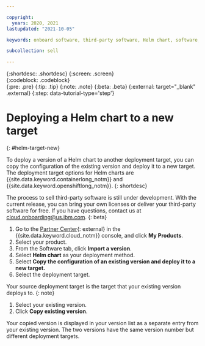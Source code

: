 ```yaml
---

copyright:
  years: 2020, 2021
lastupdated: "2021-10-05"

keywords: onboard software, third-party software, Helm chart, software, partner, sellers, deploy, partner center, target, deployment target

subcollection: sell

---
```


{:shortdesc: .shortdesc}
{:screen: .screen}  
{:codeblock: .codeblock}  
{:pre: .pre}
{:tip: .tip}
{:note: .note}
{:beta: .beta}
{:external: target="_blank" .external}
{:step: data-tutorial-type='step'} 


# Deploying a Helm chart to a new target
{: #helm-target-new}

To deploy a version of a Helm chart to another deployment target, you can copy the configuration of the existing version and deploy it to a new target. The deployment target options for Helm charts are {{site.data.keyword.containerlong_notm}} and {{site.data.keyword.openshiftlong_notm}}.
{: shortdesc}

The process to sell third-party software is still under development. With the current release, you can bring your own licenses or deliver your third-party software for free. If you have questions, contact us at cloud.onboarding@us.ibm.com.
{: beta}

1. Go to the [Partner Center](https://cloud.ibm.com/partner-center/sell){: external} in the {{site.data.keyword.cloud_notm}} console, and click **My Products**.
1. Select your product. 
1. From the Software tab, click **Import a version**.
1. Select **Helm chart** as your deployment method. 
1. Select **Copy the configuration of an existing version and deploy it to a new target.**
1. Select the deployment target. 

Your source deployment target is the target that your existing version deploys to. 
{: note}

1. Select your existing version. 
1. Click **Copy existing version**.

Your copied version is displayed in your version list as a separate entry from your existing version. The two versions have the same version number but different deployment targets. 
